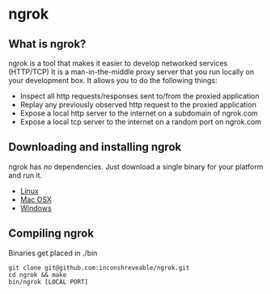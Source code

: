 # ngrok

## What is ngrok?
ngrok is a tool that makes it easier to develop networked services (HTTP/TCP)
It is a man-in-the-middle proxy server that you run locally on your development box. It allows you to do the following things:

- Inspect all http requests/responses sent to/from the proxied application
- Replay any previously observed http request to the proxied application
- Expose a local http server to the internet on a subdomain of ngrok.com
- Expose a local tcp server to the internet on a random port on ngrok.com


## Downloading and installing ngrok
ngrok has _no_ dependencies. Just download a single binary for your platform and
run it.

- [Linux](http://ngrok.com/dl/linux_386/ngrok)
- [Mac OSX](http://ngrok.com/dl/darwin_386/ngrok)
- [Windows](http://ngrok.com/dl/windows_386/ngrok.exe)


## Compiling ngrok
Binaries get placed in ./bin

    git clone git@github.com:inconshreveable/ngrok.git
    cd ngrok && make
    bin/ngrok [LOCAL PORT]

